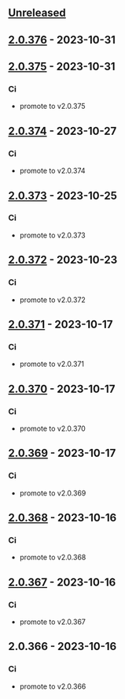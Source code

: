 <a name="unreleased"></a>
## [Unreleased]


<a name="2.0.376"></a>
## [2.0.376] - 2023-10-31

<a name="2.0.375"></a>
## [2.0.375] - 2023-10-31
### Ci
- promote to v2.0.375


<a name="2.0.374"></a>
## [2.0.374] - 2023-10-27
### Ci
- promote to v2.0.374


<a name="2.0.373"></a>
## [2.0.373] - 2023-10-25
### Ci
- promote to v2.0.373


<a name="2.0.372"></a>
## [2.0.372] - 2023-10-23
### Ci
- promote to v2.0.372


<a name="2.0.371"></a>
## [2.0.371] - 2023-10-17
### Ci
- promote to v2.0.371


<a name="2.0.370"></a>
## [2.0.370] - 2023-10-17
### Ci
- promote to v2.0.370


<a name="2.0.369"></a>
## [2.0.369] - 2023-10-17
### Ci
- promote to v2.0.369


<a name="2.0.368"></a>
## [2.0.368] - 2023-10-16
### Ci
- promote to v2.0.368


<a name="2.0.367"></a>
## [2.0.367] - 2023-10-16
### Ci
- promote to v2.0.367


<a name="2.0.366"></a>
## 2.0.366 - 2023-10-16
### Ci
- promote to v2.0.366


[Unreleased]: https://gitlab.industrysoftware.automation.siemens.com/caas-ops/fleet/aws-usea1-qa-qa/compare/2.0.376...HEAD
[2.0.376]: https://gitlab.industrysoftware.automation.siemens.com/caas-ops/fleet/aws-usea1-qa-qa/compare/2.0.375...2.0.376
[2.0.375]: https://gitlab.industrysoftware.automation.siemens.com/caas-ops/fleet/aws-usea1-qa-qa/compare/2.0.374...2.0.375
[2.0.374]: https://gitlab.industrysoftware.automation.siemens.com/caas-ops/fleet/aws-usea1-qa-qa/compare/2.0.373...2.0.374
[2.0.373]: https://gitlab.industrysoftware.automation.siemens.com/caas-ops/fleet/aws-usea1-qa-qa/compare/2.0.372...2.0.373
[2.0.372]: https://gitlab.industrysoftware.automation.siemens.com/caas-ops/fleet/aws-usea1-qa-qa/compare/2.0.371...2.0.372
[2.0.371]: https://gitlab.industrysoftware.automation.siemens.com/caas-ops/fleet/aws-usea1-qa-qa/compare/2.0.370...2.0.371
[2.0.370]: https://gitlab.industrysoftware.automation.siemens.com/caas-ops/fleet/aws-usea1-qa-qa/compare/2.0.369...2.0.370
[2.0.369]: https://gitlab.industrysoftware.automation.siemens.com/caas-ops/fleet/aws-usea1-qa-qa/compare/2.0.368...2.0.369
[2.0.368]: https://gitlab.industrysoftware.automation.siemens.com/caas-ops/fleet/aws-usea1-qa-qa/compare/2.0.367...2.0.368
[2.0.367]: https://gitlab.industrysoftware.automation.siemens.com/caas-ops/fleet/aws-usea1-qa-qa/compare/2.0.366...2.0.367
